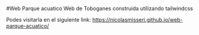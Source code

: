 #Web Parque acuatico
Web de Toboganes construida utilizando tailwindcss

Podes visitarla en el siguiente link: https://nicolasmisseri.github.io/web-parque-acuatico/

